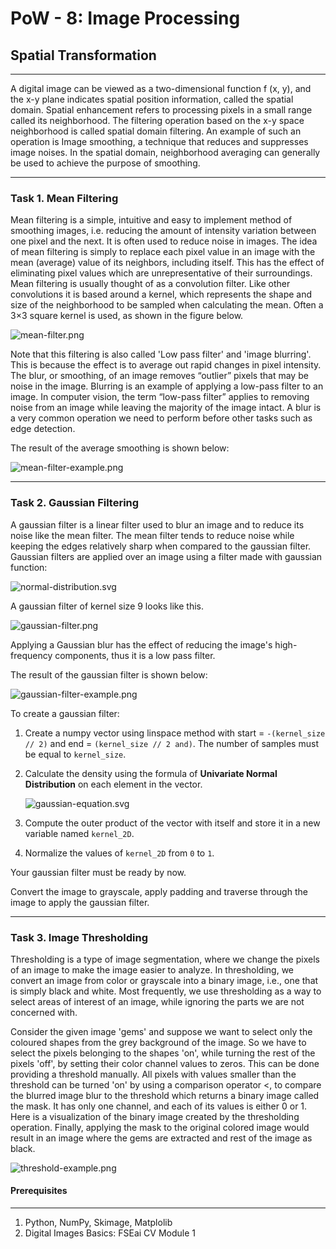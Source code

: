 # PoW - 8: Image Processing

## Spatial Transformation

---

A digital image can be viewed as a two-dimensional function f (x, y), and the x-y plane indicates spatial position information, called the spatial domain. Spatial enhancement refers to processing pixels in a small range called its neighborhood. The filtering operation based on the x-y space neighborhood is called spatial domain filtering. An example of such an operation is Image smoothing, a technique that reduces and suppresses image noises. In the spatial domain, neighborhood averaging can generally be used to achieve the purpose of smoothing.

---

### Task 1. Mean Filtering

Mean filtering is a simple, intuitive and easy to implement method of smoothing images, i.e. reducing the amount of intensity variation between one pixel and the next. It is often used to reduce noise in images. The idea of mean filtering is simply to replace each pixel value in an image with the mean (average) value of its neighbors, including itself. This has the effect of eliminating pixel values which are unrepresentative of their surroundings. Mean filtering is usually thought of as a convolution filter. Like other convolutions it is based around a kernel, which represents the shape and size of the neighborhood to be sampled when calculating the mean. Often a 3×3 square kernel is used, as shown in the figure below.

![mean-filter.png](https://github.com/fse-ai/CV_PoW1_Image-processing/blob/master/resources/images/mean-filter-kernel.png)

Note that this filtering is also called 'Low pass filter' and 'image blurring'. This is because the effect is to average out rapid changes in pixel intensity. The blur, or smoothing, of an image removes “outlier” pixels that may be noise in the image. Blurring is an example of applying a low-pass filter to an image. In computer vision, the term “low-pass filter” applies to removing noise from an image while leaving the majority of the image intact. A blur is a very common operation we need to perform before other tasks such as edge detection.

The result of the average smoothing is shown below:

![mean-filter-example.png](https://github.com/fse-ai/CV_PoW1_Image-processing/blob/master/resources/images/mean-filter-example.png)

---

### Task 2. Gaussian Filtering

A gaussian filter is a linear filter used to blur an image and to reduce its noise like the mean filter. The mean filter tends to reduce noise while keeping the edges relatively sharp when compared to the gaussian filter. Gaussian filters are applied over an image using a filter made with gaussian function:

![normal-distribution.svg](https://github.com/fse-ai/CV_PoW1_Image-processing/blob/master/resources/images/normal-distribution.svg)

A gaussian filter of kernel size 9 looks like this.

![gaussian-filter.png](https://github.com/fse-ai/CV_PoW1_Image-processing/blob/master/resources/images/gaussian-filter-kernel.png)

Applying a Gaussian blur has the effect of reducing the image's high-frequency components, thus it is a low pass filter.

The result of the gaussian filter is shown below:

![gaussian-filter-example.png](https://github.com/fse-ai/CV_PoW1_Image-processing/blob/master/resources/images/gaussian-filter-example.png)

To create a gaussian filter:

1. Create a numpy vector using linspace method with start = `-(kernel_size // 2)` and end = `(kernel_size // 2 and)`. The number of samples must be equal to `kernel_size`.

2. Calculate the density using the formula of **Univariate Normal Distribution** on each element in the vector.

    ![gaussian-equation.svg](https://github.com/fse-ai/CV_PoW1_Image-processing/blob/master/resources/images/gaussian-equation.svg)

3. Compute the outer product of the vector with itself and store it in a new variable named `kernel_2D`.

4. Normalize the values of `kernel_2D` from `0` to `1`.

Your gaussian filter must be ready by now.

Convert the image to grayscale, apply padding and traverse through the image to apply the gaussian filter.

---

### Task 3. Image Thresholding

Thresholding is a type of image segmentation, where we change the pixels of an image to make the image easier to analyze. In thresholding, we convert an image from color or grayscale into a binary image, i.e., one that is simply black and white. Most frequently, we use thresholding as a way to select areas of interest of an image, while ignoring the parts we are not concerned with.

Consider the given image 'gems' and suppose we want to select only the coloured shapes from the grey background of the image. So we have to select the pixels belonging to the shapes 'on', while turning the rest of the pixels 'off', by setting their color channel values to zeros. This can be done providing a threshold manually. All pixels with values smaller than the threshold can be turned 'on' by using a comparison operator <, to compare the blurred image blur to the threshold which returns a binary image called the mask. It has only one channel, and each of its values is either 0 or 1. Here is a visualization of the binary image created by the thresholding operation. Finally, applying the mask to the original colored image would result in an image where the gems are extracted and rest of the image as black.

![threshold-example.png](https://github.com/fse-ai/CV_PoW1_Image-processing/blob/master/resources/images/threshold-example.png)

#### Prerequisites

---

1. Python, NumPy, Skimage, Matplolib
2. Digital Images Basics: FSEai CV Module 1
